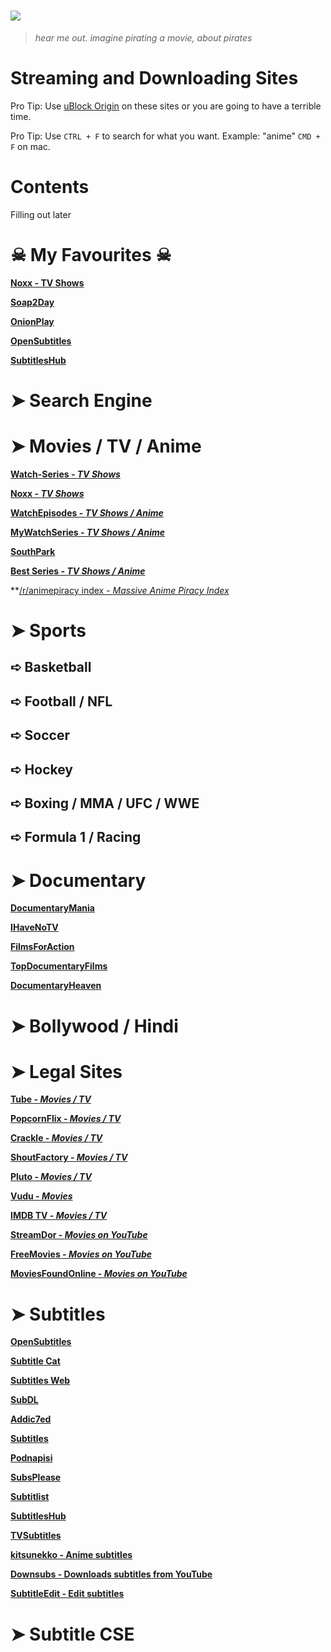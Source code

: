 # ![](https://i.imgur.com/JmWbilh.png)

> _hear me out. imagine pirating a movie, about pirates_

# Streaming and Downloading Sites

Pro Tip: Use [uBlock Origin](https://github.com/gorhill/uBlock#installation) on these sites or you are going to have a terrible time.

Pro Tip: Use `CTRL + F` to search for what you want. Example: "anime"
`CMD + F` on mac.

# Contents

Filling out later

# ☠ My Favourites ☠

**[Noxx - TV Shows](https://noxx.is)**

**[Soap2Day](https://soapgate.org)**

**[OnionPlay](https://onionplay.is)**

**[OpenSubtitles](https://www.opensubtitles.org/)**

**[SubtitlesHub](https://subtitleshub.net/)**

# ➤ Search Engine

# ➤ Movies / TV / Anime

**[Watch-Series - _TV Shows_](https://www1.watch-series.la/)**

**[Noxx - _TV Shows_](https://noxx.is/)**

**[WatchEpisodes - _TV Shows / Anime_](https://www.watchepisodes4.com/)**

**[MyWatchSeries - _TV Shows / Anime_](https://www5.mywatchseries.stream/)**

**[SouthPark](https://southpark.cc.com/)**

**[Best Series - _TV Shows / Anime_](https://best-series.me/)**

**[/r/animepiracy index - _Massive Anime Piracy Index_](https://piracy.moe)

# ➤ Sports

## ➪ Basketball

## ➪ Football / NFL

## ➪ Soccer

## ➪ Hockey

## ➪ Boxing / MMA / UFC / WWE

## ➪ Formula 1 / Racing

# ➤ Documentary

**[DocumentaryMania](https://www.documentarymania.com/home.php)**

**[IHaveNoTV](https://ihavenotv.com)**

**[FilmsForAction](https://www.filmsforaction.org/)**

**[TopDocumentaryFilms](https://topdocumentaryfilms.com/all/)**

**[DocumentaryHeaven](https://documentaryheaven.com)**


# ➤ Bollywood / Hindi

# ➤ Legal Sites

**[Tube - _Movies / TV_](https://tubitv.com/)** 

**[PopcornFlix - _Movies / TV_](https://www.popcornflix.com/)**

**[Crackle - _Movies / TV_](https://www.crackle.com/)**

**[ShoutFactory - _Movies / TV_](https://www.shoutfactorytv.com/)**

**[Pluto - _Movies / TV_](http://pluto.tv/on-demand)**

**[Vudu - _Movies_](https://www.vudu.com/)**

**[IMDB TV - _Movies / TV_](https://www.imdb.com/tv/)**

**[StreamDor - _Movies on YouTube_](https://www.streamdor.com/)**

**[FreeMovies - _Movies on YouTube_](https://freemovies.ltd/)**

**[MoviesFoundOnline - _Movies on YouTube_](https://moviesfoundonline.com/)**

# ➤ Subtitles

**[OpenSubtitles](https://www.opensubtitles.org/)**

**[Subtitle Cat](https://www.subtitlecat.com/)**

**[Subtitles Web](https://subtitlesweb.com/)**

**[SubDL](https://subdl.com/)**

**[Addic7ed](https://www.addic7ed.com/)**

**[Subtitles](https://www.subtitles.hr/)**

**[Podnapisi](https://www.podnapisi.net/)**

**[SubsPlease](https://subsplease.org/)**

**[Subtitlist](https://subtitlist.com/)**

**[SubtitlesHub](https://subtitleshub.net/)**

**[TVSubtitles](http://www.tvsubtitles.net/)**

**[kitsunekko - Anime subtitles](https://kitsunekko.net/)**

**[Downsubs - Downloads subtitles from YouTube](https://downsub.com/)**

**[SubtitleEdit - Edit subtitles](https://github.com/SubtitleEdit/subtitleedit)**

# ➤ Subtitle CSE
